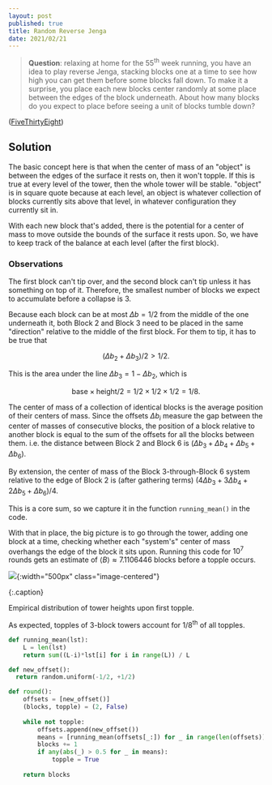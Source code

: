 ```yaml
---
layout: post
published: true
title: Random Reverse Jenga
date: 2021/02/21
---
```


>**Question**: relaxing at home for the $55^\text{th}$ week running, you have an idea to play reverse Jenga, stacking blocks one at a time to see how high you can get them before some blocks fall down. To make it a surprise, you place each new blocks center randomly at some place between the edges of the block underneath. About how many blocks do you expect to place before seeing a unit of blocks tumble down?

<!--more-->

([FiveThirtyEight](https://fivethirtyeight.com/features/can-you-win-riddler-jenga/))

## Solution

The basic concept here is that when the center of mass of an "object" is between the edges of the surface it rests on, then it won't topple. If this is true at every level of the tower, then the whole tower will be stable. "object" is in square quote because at each level, an object is whatever collection of blocks currently sits above that level, in whatever configuration they currently sit in.

With each new block that's added, there is the potential for a center of mass to move outside the bounds of the surface it rests upon. So, we have to keep track of the balance at each level (after the first block).

### Observations

The first block can't tip over, and the second block can't tip unless it has something on top of it. Therefore, the smallest number of blocks we expect to accumulate before a collapse is $3$.

Because each block can be at most $\Delta b=1/2$ from the middle of the one underneath it, both Block $2$ and Block $3$ need to be placed in the same "direction" relative to the middle of the first block. For them to tip, it has to be true that 

$$(\Delta b_2 + \Delta b_3)/2 > 1/2.$$ 

This is the area under the line $\Delta b_3 = 1 - \Delta b_2,$ which is 

$$\text{base}\times\text{height}/2 = 1/2\times 1/2\times 1/2 = 1/8.$$

The center of mass of a collection of identical blocks is the average position of their centers of mass. Since the offsets $\Delta b_i$ measure the gap between the center of masses of consecutive blocks, the position of a block relative to another block is equal to the sum of the offsets for all the blocks between them. i.e. the distance between Block $2$ and Block $6$ is ${\left(\Delta b_3 + \Delta b_4 + \Delta b_5 + \Delta b_6\right)}.$

By extension, the center of mass of the Block $3$-through-Block $6$ system relative to the edge of Block $2$ is (after gathering terms) ${\left(4\Delta b_3 + 3\Delta b_4 + 2\Delta b_5 + \Delta b_6\right)/4}.$ 

This is a core sum, so we capture it in the function `running_mean()` in the code. 

With that in place, the big picture is to go through the tower, adding one block at a time, checking whether each "system's" center of mass overhangs the edge of the block it sits upon. Running this code for $10^7$ rounds gets an estimate of $\langle B\rangle \approx 7.1106446$ blocks before a topple occurs. 

![](3B4BE5C5-9B66-4567-989D-825DBA2DE929.jpeg){:width="500px" class="image-centered"}

{:.caption}

Empirical distribution of tower heights upon first topple.

As expected, topples of $3$-block towers account for $1/8^\text{th}$ of all topples.

```python
def running_mean(lst):
    L = len(lst)
    return sum((L-i)*lst[i] for i in range(L)) / L

def new_offset():
  return random.uniform(-1/2, +1/2)

def round():
    offsets = [new_offset()]
    (blocks, topple) = (2, False)
    
    while not topple:
        offsets.append(new_offset())
        means = [running_mean(offsets[_:]) for _ in range(len(offsets))]
        blocks += 1
        if any(abs(_) > 0.5 for _ in means):
            topple = True
            
    return blocks
```

<br>
